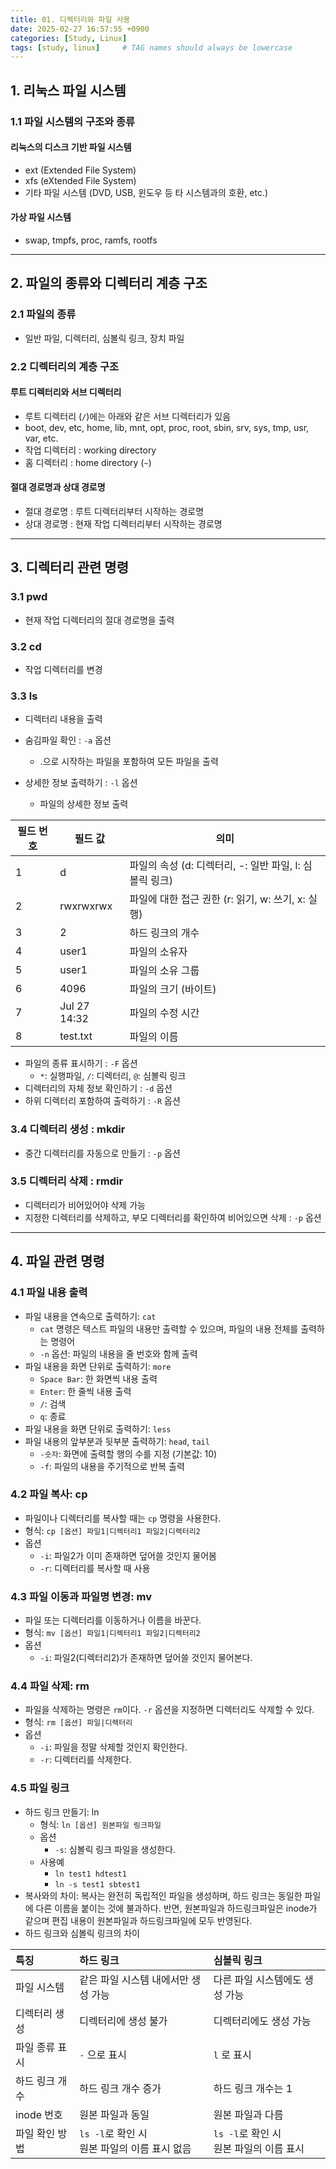 ```yaml
---
title: 01. 디렉터리와 파일 사용
date: 2025-02-27 16:57:55 +0900
categories: [Study, Linux]
tags: [study, linux]     # TAG names should always be lowercase
---
```


## 1. 리눅스 파일 시스템

### 1.1 파일 시스템의 구조와 종류
#### 리눅스의 디스크 기반 파일 시스템
- ext (Extended File System)
- xfs (eXtended File System)
- 기타 파일 시스템 (DVD, USB, 윈도우 등 타 시스템과의 호환, etc.)

#### 가상 파일 시스템
- swap, tmpfs, proc, ramfs, rootfs

---

## 2. 파일의 종류와 디렉터리 계층 구조

### 2.1 파일의 종류
- 일반 파일, 디렉터리, 심볼릭 링크, 장치 파일

### 2.2 디렉터리의 계층 구조
#### 루트 디렉터리와 서브 디렉터리
- 루트 디렉터리 (`/`)에는 아래와 같은 서브 디렉터리가 있음
- boot, dev, etc, home, lib, mnt, opt, proc, root, sbin, srv, sys, tmp, usr, var, etc.
- 작업 디렉터리 : working directory
- 홈 디렉터리 : home directory (`~`)

#### 절대 경로명과 상대 경로명
- 절대 경로명 : 루트 디렉터리부터 시작하는 경로명
- 상대 경로명 : 현재 작업 디렉터리부터 시작하는 경로명

---

## 3. 디렉터리 관련 명령

### 3.1 pwd
- 현재 작업 디렉터리의 절대 경로명을 출력

### 3.2 cd
- 작업 디렉터리를 변경

### 3.3 ls
- 디렉터리 내용을 출력

- 숨김파일 확인 : `-a` 옵션
  - .으로 시작하는 파일을 포함하여 모든 파일을 출력

- 상세한 정보 출력하기 : `-l` 옵션
  - 파일의 상세한 정보 출력

| 필드 번호 | 필드 값      | 의미                                                    |
| --------- | ------------ | ------------------------------------------------------- |
| 1         | d            | 파일의 속성 (d: 디렉터리, -: 일반 파일, l: 심볼릭 링크) |
| 2         | rwxrwxrwx    | 파일에 대한 접근 권한 (r: 읽기, w: 쓰기, x: 실행)       |
| 3         | 2            | 하드 링크의 개수                                        |
| 4         | user1        | 파일의 소유자                                           |
| 5         | user1        | 파일의 소유 그룹                                        |
| 6         | 4096         | 파일의 크기 (바이트)                                    |
| 7         | Jul 27 14:32 | 파일의 수정 시간                                        |
| 8         | test.txt     | 파일의 이름                                             |

- 파일의 종류 표시하기 : `-F` 옵션
  - `*`: 실행파일, `/`: 디렉터리, `@`: 심볼릭 링크
- 디렉터리의 자체 정보 확인하기 : `-d` 옵션
- 하위 디렉터리 포함하여 출력하기 : `-R` 옵션

### 3.4 디렉터리 생성 : mkdir
- 중간 디렉터리를 자동으로 만들기 : `-p` 옵션

### 3.5 디렉터리 삭제 : rmdir
- 디렉터리가 비어있어야 삭제 가능
- 지정한 디렉터리를 삭제하고, 부모 디렉터리를 확인하여 비어있으면 삭제 : `-p` 옵션

---

## 4. 파일 관련 명령
### 4.1 파일 내용 출력
- 파일 내용을 연속으로 출력하기: `cat`
  - `cat` 명령은 텍스트 파일의 내용만 출력할 수 있으며, 파일의 내용 전체를 출력하는 명령어
  - `-n` 옵션: 파일의 내용을 줄 번호와 함께 출력
- 파일 내용을 화면 단위로 출력하기: `more`
  - `Space Bar`: 한 화면씩 내용 출력  
  - `Enter`: 한 줄씩 내용 출력
  - `/`: 검색
  - `q`: 종료
- 파일 내용을 화면 단위로 출력하기: `less`
- 파일 내용의 앞부분과 뒷부분 출력하기: `head`, `tail`
  - `-숫자`: 화면에 출력할 행의 수를 지정 (기본값: 10)
  - `-f`: 파일의 내용을 주기적으로 반복 출력

### 4.2 파일 복사: cp
- 파일이나 디렉터리를 복사할 때는 `cp` 명령을 사용한다.
- 형식: `cp [옵션] 파일1|디렉터리1 파일2|디렉터리2`
- 옵션
  - `-i`: 파일2가 이미 존재하면 덮어쓸 것인지 물어봄
  - `-r`: 디렉터리를 복사할 때 사용

### 4.3 파일 이동과 파일명 변경: mv
- 파일 또는 디렉터리를 이동하거나 이름을 바꾼다.
- 형식: `mv [옵션] 파일1|디렉터리1 파일2|디렉터리2`
- 옵션
    - `-i`: 파일2(디렉터리2)가 존재하면 덮어쓸 것인지 물어본다.
  
### 4.4 파일 삭제: rm
- 파일을 삭제하는 명령은 `rm`이다. `-r` 옵션을 지정하면 디렉터리도 삭제할 수 있다.
- 형식: `rm [옵션] 파일|디렉터리`
- 옵션
    - `-i`: 파일을 정말 삭제할 것인지 확인한다.
    - `-r`: 디렉터리를 삭제한다.
  
### 4.5 파일 링크
- 하드 링크 만들기: ln
    - 형식: `ln [옵션] 원본파일 링크파일`
    - 옵션
        - `-s`: 심볼릭 링크 파일을 생성한다.
    - 사용예
        - `ln test1 hdtest1`
        - `ln -s test1 sbtest1`
- 복사와의 차이: 복사는 완전히 독립적인 파일을 생성하며,
하드 링크는 동일한 파일에 다른 이름을 붙이는 것에 불과하다.
반면, 원본파일과 하드링크파일은 inode가 같으며 편집 내용이 원본파일과 하드링크파일에 모두 반영된다.
- 하드 링크와 심볼릭 링크의 차이

| 특징           | 하드 링크                                         | 심볼릭 링크                                 |
| :------------- | :------------------------------------------------ | :------------------------------------------ |
| 파일 시스템    | 같은 파일 시스템 내에서만 생성 가능               | 다른 파일 시스템에도 생성 가능              |
| 디렉터리 생성  | 디렉터리에 생성 불가                              | 디렉터리에도 생성 가능                      |
| 파일 종류 표시 | `-` 으로 표시                                     | `l` 로 표시                                 |
| 하드 링크 개수 | 하드 링크 개수 증가                               | 하드 링크 개수는 1                          |
| inode 번호     | 원본 파일과 동일                                  | 원본 파일과 다름                            |
| 파일 확인 방법 | `ls -l`로 확인 시 <br> 원본 파일의 이름 표시 없음 | `ls -l`로 확인 시 <br>원본 파일의 이름 표시 |


